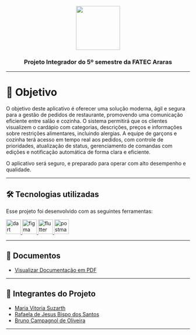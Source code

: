<div align="center">
  <img src="https://github.com/mvitoriasuz/TechBistro/blob/main/Prototipação/Logomarca/%5BSem%20Fundo%20-%20Branco%5D%20-%20Logo%20TechBistro.png" width="120"/>
  
  <h3>Projeto Integrador do 5º semestre da FATEC Araras</h3>
</div>

---

# 🎯 Objetivo

<p>O objetivo deste aplicativo é oferecer uma solução moderna, ágil e segura para a gestão de pedidos de restaurante, promovendo uma comunicação eficiente entre salão e cozinha.  
O sistema permitirá que os clientes visualizem o cardápio com categorias, descrições, preços e informações sobre restrições alimentares, incluindo alergias. A equipe de garçons e cozinha terá acesso em tempo real aos pedidos, com controle de prioridades, atualização de status, gerenciamento de comandas com edições e notificação automática de forma clara e eficiente.</p>

<p>O aplicativo será seguro, e preparado para operar com alto desempenho e qualidade.</p>

---

## 🛠️ Tecnologias utilizadas

<p>Esse projeto foi desenvolvido com as seguintes ferramentas:</p>

<p align="left">
  <a href="https://dart.dev" target="_blank" rel="noreferrer">
    <img src="https://www.vectorlogo.zone/logos/dartlang/dartlang-icon.svg" alt="dart" width="40" height="40"/>
  </a>
  <a href="https://www.figma.com/" target="_blank" rel="noreferrer">
    <img src="https://www.vectorlogo.zone/logos/figma/figma-icon.svg" alt="figma" width="40" height="40"/>
  </a>
  <a href="https://flutter.dev" target="_blank" rel="noreferrer">
    <img src="https://www.vectorlogo.zone/logos/flutterio/flutterio-icon.svg" alt="flutter" width="40" height="40"/>
  </a>
  <a href="https://postman.com" target="_blank" rel="noreferrer">
    <img src="https://www.vectorlogo.zone/logos/getpostman/getpostman-icon.svg" alt="postman" width="40" height="40"/>
  </a>
</p>

---

## 📄 Documentos

- [Visualizar Documentação em PDF]()

---

## 👥 Integrantes do Projeto

- [Maria Vitoria Suzarth](https://github.com/mvitoriasuz)
- [Rafaela de Jesus Bispo dos Santos](https://github.com/Rafaelajbsantos)
- [Bruno Campagnol de Oliveira](https://github.com/brunounky)

---
